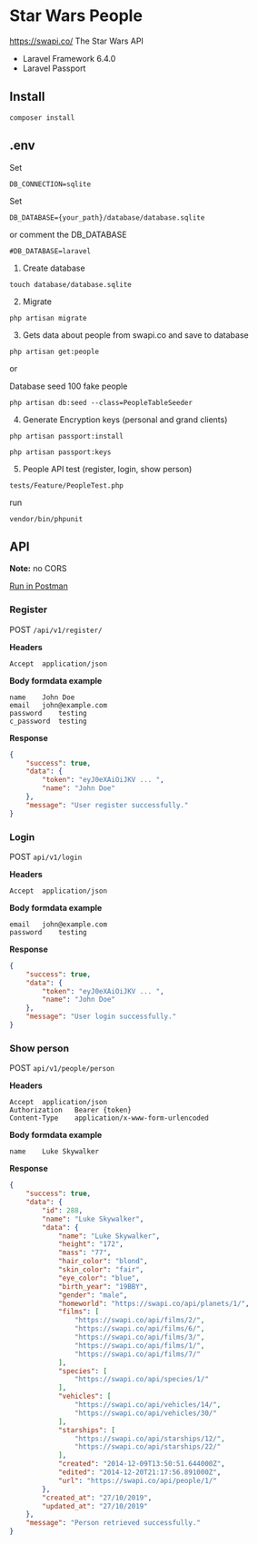 
# Star Wars People

https://swapi.co/ The Star Wars API

* Laravel Framework 6.4.0
* Laravel Passport

## Install

```
composer install
```

## .env

Set
```
DB_CONNECTION=sqlite
```

Set
```
DB_DATABASE={your_path}/database/database.sqlite 
```

or comment the DB_DATABASE
```
#DB_DATABASE=laravel
```

1. Create database
```
touch database/database.sqlite
```

2. Migrate
```
php artisan migrate
```

3. Gets data about people from swapi.co and save to database
```
php artisan get:people 
```

or

Database seed 100 fake people
```
php artisan db:seed --class=PeopleTableSeeder
```

4. Generate Encryption keys (personal and grand clients) 

```
php artisan passport:install
```

```
php artisan passport:keys
```

5. People API test (register, login, show person)

```
tests/Feature/PeopleTest.php
```

run
```
vendor/bin/phpunit
```

## API
**Note:** no CORS

[Run in Postman](https://documenter.getpostman.com/view/9284827/SVzxagP1?version=latest)


### Register

POST `/api/v1/register/`

**Headers**
```
Accept	application/json
```

**Body formdata example**
```
name	John Doe
email	john@example.com
password	testing
c_password	testing
```

**Response**

```json
{
    "success": true,
    "data": {
        "token": "eyJ0eXAiOiJKV ... ",
        "name": "John Doe"
    },
    "message": "User register successfully."
}
```

### Login
POST `api/v1/login`

**Headers**
```
Accept	application/json
```

**Body formdata example**
```
email	john@example.com
password	testing
```

**Response**

```json
{
    "success": true,
    "data": {
        "token": "eyJ0eXAiOiJKV ... ",
        "name": "John Doe"
    },
    "message": "User login successfully."
}
```

### Show person
POST `api/v1/people/person`

**Headers**
```
Accept	application/json
Authorization	Bearer {token}
Content-Type    application/x-www-form-urlencoded
```

**Body formdata example**
```
name	Luke Skywalker
```

**Response**

```json
{
    "success": true,
    "data": {
        "id": 288,
        "name": "Luke Skywalker",
        "data": {
            "name": "Luke Skywalker",
            "height": "172",
            "mass": "77",
            "hair_color": "blond",
            "skin_color": "fair",
            "eye_color": "blue",
            "birth_year": "19BBY",
            "gender": "male",
            "homeworld": "https://swapi.co/api/planets/1/",
            "films": [
                "https://swapi.co/api/films/2/",
                "https://swapi.co/api/films/6/",
                "https://swapi.co/api/films/3/",
                "https://swapi.co/api/films/1/",
                "https://swapi.co/api/films/7/"
            ],
            "species": [
                "https://swapi.co/api/species/1/"
            ],
            "vehicles": [
                "https://swapi.co/api/vehicles/14/",
                "https://swapi.co/api/vehicles/30/"
            ],
            "starships": [
                "https://swapi.co/api/starships/12/",
                "https://swapi.co/api/starships/22/"
            ],
            "created": "2014-12-09T13:50:51.644000Z",
            "edited": "2014-12-20T21:17:56.891000Z",
            "url": "https://swapi.co/api/people/1/"
        },
        "created_at": "27/10/2019",
        "updated_at": "27/10/2019"
    },
    "message": "Person retrieved successfully."
}
```
